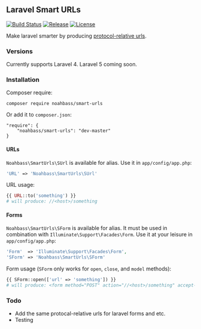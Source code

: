 ## Laravel Smart URLs

[![Build Status](https://img.shields.io/travis/noahbass/smart-urls.svg?style=flat-square)](https://travis-ci.org/noahbass/smart-urls)
[![Release](https://img.shields.io/github/release/noahbass/smart-urls.svg?style=flat-square)](https://packagist.org/packages/noahbass/smart-urls)
[![License](https://img.shields.io/badge/license-MIT-brightgreen.svg?style=flat-square)](https://github.com/noahbass/smart-urls/blob/master/LICENSE)

Make laravel smarter by producing [protocol-relative urls](https://en.wikipedia.org/wiki/Uniform_resource_locator#Protocol-relative_URLs).

### Versions

Currently supports Laravel 4. Laravel 5 coming soon.

### Installation

Composer require:

```
composer require noahbass/smart-urls
```

Or add it to `composer.json`:

```
"require": {
	"noahbass/smart-urls": "dev-master"
}
```

#### URLs

`Noahbass\SmartUrls\SUrl` is available for alias. Use it in `app/config/app.php`:

```php
'URL' => 'Noahbass\SmartUrls\SUrl'
```

URL usage:

```php
{{ URL::to('something') }}
# will produce: //<host>/something
```

#### Forms

`Noahbass\SmartUrls\SForm` is available for alias. It must be used in combination with `Illuminate\Support\Facades\Form`. Use it at your leisure in `app/config/app.php`:

```php
'Form'  => 'Illuminate\Support\Facades\Form',
'SForm' => 'Noahbass\SmartUrls\SForm'
```

Form usage (`SForm` only works for `open`, `close`, and `model` methods):

```php
{{ SForm::open(['url' => 'something']) }}
# will produce: <form method="POST" action="//<host>/something" accept-charset="UTF-8">...
```

### Todo

- Add the same protocal-relative urls for laravel forms and etc.
- Testing
